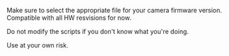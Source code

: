Make sure to select the appropriate file for your camera firmware version. 
Compatible with all HW resvisions for now.

Do not modify the scripts if you don't know what you're doing.

Use at your own risk.
